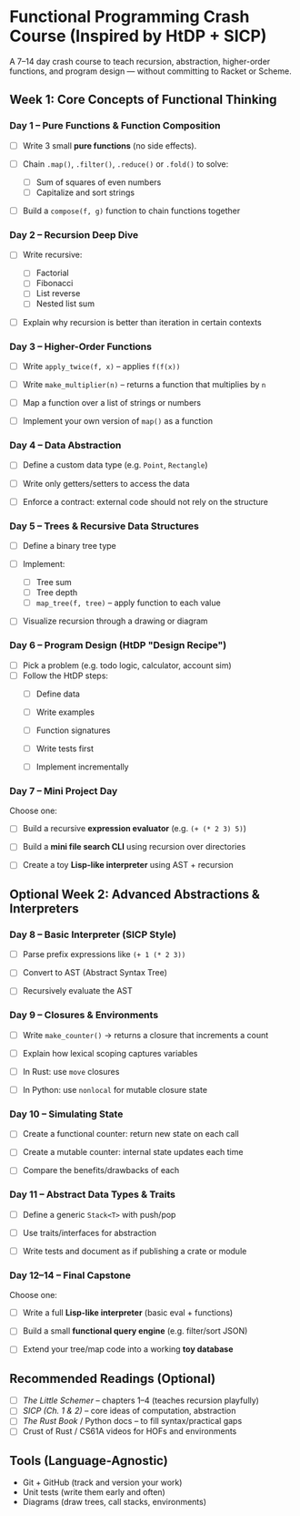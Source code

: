 # Functional Programming Crash Course (Inspired by HtDP + SICP)

A 7–14 day crash course to teach recursion, abstraction, higher-order functions, and program design — without committing to Racket or Scheme.


## Week 1: Core Concepts of Functional Thinking

### Day 1 – Pure Functions & Function Composition
- [ ] Write 3 small **pure functions** (no side effects).
- [ ] Chain `.map()`, `.filter()`, `.reduce()` or `.fold()` to solve:
  - [ ] Sum of squares of even numbers
  - [ ] Capitalize and sort strings
- [ ] Build a `compose(f, g)` function to chain functions together


### Day 2 – Recursion Deep Dive
- [ ] Write recursive:
  - [ ] Factorial
  - [ ] Fibonacci
  - [ ] List reverse
  - [ ] Nested list sum
- [ ] Explain why recursion is better than iteration in certain contexts


### Day 3 – Higher-Order Functions
- [ ] Write `apply_twice(f, x)` – applies `f(f(x))`
- [ ] Write `make_multiplier(n)` – returns a function that multiplies by `n`
- [ ] Map a function over a list of strings or numbers
- [ ] Implement your own version of `map()` as a function


### Day 4 – Data Abstraction
- [ ] Define a custom data type (e.g. `Point`, `Rectangle`)
- [ ] Write only getters/setters to access the data
- [ ] Enforce a contract: external code should not rely on the structure


### Day 5 – Trees & Recursive Data Structures
- [ ] Define a binary tree type
- [ ] Implement:
  - [ ] Tree sum
  - [ ] Tree depth
  - [ ] `map_tree(f, tree)` – apply function to each value
- [ ] Visualize recursion through a drawing or diagram


### Day 6 – Program Design (HtDP "Design Recipe")
- [ ] Pick a problem (e.g. todo logic, calculator, account sim)
- [ ] Follow the HtDP steps:
  - [ ] Define data
  - [ ] Write examples
  - [ ] Function signatures
  - [ ] Write tests first
  - [ ] Implement incrementally


### Day 7 – Mini Project Day
Choose one:
- [ ] Build a recursive **expression evaluator** (e.g. `(+ (* 2 3) 5)`)
- [ ] Build a **mini file search CLI** using recursion over directories
- [ ] Create a toy **Lisp-like interpreter** using AST + recursion


## Optional Week 2: Advanced Abstractions & Interpreters

### Day 8 – Basic Interpreter (SICP Style)
- [ ] Parse prefix expressions like `(+ 1 (* 2 3))`
- [ ] Convert to AST (Abstract Syntax Tree)
- [ ] Recursively evaluate the AST


### Day 9 – Closures & Environments
- [ ] Write `make_counter()` → returns a closure that increments a count
- [ ] Explain how lexical scoping captures variables
- [ ] In Rust: use `move` closures
- [ ] In Python: use `nonlocal` for mutable closure state


### Day 10 – Simulating State
- [ ] Create a functional counter: return new state on each call
- [ ] Create a mutable counter: internal state updates each time
- [ ] Compare the benefits/drawbacks of each


### Day 11 – Abstract Data Types & Traits
- [ ] Define a generic `Stack<T>` with push/pop
- [ ] Use traits/interfaces for abstraction
- [ ] Write tests and document as if publishing a crate or module


### Day 12–14 – Final Capstone
Choose one:
- [ ] Write a full **Lisp-like interpreter** (basic eval + functions)
- [ ] Build a small **functional query engine** (e.g. filter/sort JSON)
- [ ] Extend your tree/map code into a working **toy database**


## Recommended Readings (Optional)
- [ ]  *The Little Schemer* – chapters 1–4 (teaches recursion playfully)
- [ ]  *SICP (Ch. 1 & 2)* – core ideas of computation, abstraction
- [ ]  *The Rust Book* / Python docs – to fill syntax/practical gaps
- [ ]  Crust of Rust / CS61A videos for HOFs and environments

## Tools (Language-Agnostic)
- Git + GitHub (track and version your work)
- Unit tests (write them early and often)
- Diagrams (draw trees, call stacks, environments)


